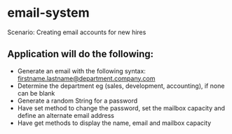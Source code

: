 # email-system

Scenario: Creating email accounts for new hires

## Application will do the following:
- Generate an email with the following syntax: firstname.lastname@department.company.com
- Determine the department eg (sales, development, accounting), if none can be blank
- Generate a random String for a password
- Have set method to change the password, set the mailbox capacity and define an alternate email address
- Have get methods to display the name, email and mailbox capacity